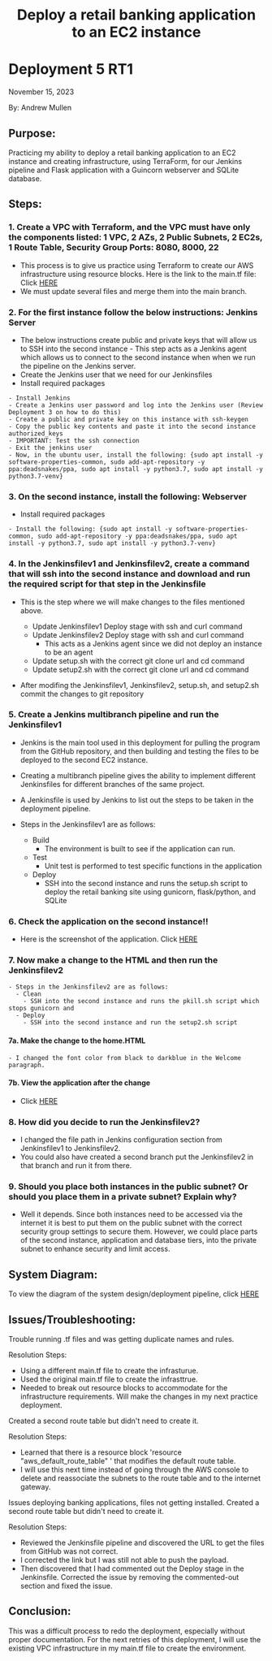 <h1 align="center">Deploy a retail banking application to an EC2 instance<h1> 


# Deployment 5 RT1
November 15, 2023

By: Andrew Mullen

## Purpose:

Practicing my ability to deploy a retail banking application to an EC2 instance and creating infrastructure, using TerraForm, for our Jenkins pipeline
and Flask application with a Guincorn webserver and SQLite database. 

## Steps:

### 1. Create a VPC with Terraform, and the VPC must have only the components listed: 1 VPC, 2 AZs, 2 Public Subnets, 2 EC2s, 1 Route Table, Security Group Ports: 8080, 8000, 22
   - This process is to give us practice using Terraform to create our AWS infrastructure using resource blocks.  Here is the link to the main.tf file: Click [HERE](https://github.com/andmulLABS01/Deployment_5RT_1/blob/main/DPRT1_main.tf)
   - We must update several files and merge them into the main branch.

### 2. For the first instance follow the below instructions: Jenkins Server
   - The below instructions create public and private keys that will allow us to SSH into the second instance
    - This step acts as a Jenkins agent which allows us to connect to the second instance when when we run the pipeline on the Jenkins server.
   - Create the Jenkins user that we need for our Jenkinsfiles
   - Install required packages

```
- Install Jenkins
- Create a Jenkins user password and log into the Jenkins user (Review Deployment 3 on how to do this)
- Create a public and private key on this instance with ssh-keygen
- Copy the public key contents and paste it into the second instance authorized_keys
- IMPORTANT: Test the ssh connection
- Exit the jenkins user
- Now, in the ubuntu user, install the following: {sudo apt install -y software-properties-common, sudo add-apt-repository -y ppa:deadsnakes/ppa, sudo apt install -y python3.7, sudo apt install -y python3.7-venv}
```

###	3. On the second instance, install the following: Webserver
   - Install required packages

```
- Install the following: {sudo apt install -y software-properties-common, sudo add-apt-repository -y ppa:deadsnakes/ppa, sudo apt install -y python3.7, sudo apt install -y python3.7-venv}
```

### 4. In the Jenkinsfilev1 and Jenkinsfilev2, create a command that will ssh into the second instance and download and run the required script for that step in the Jenkinsfile
- This is the step where we will make changes to the files mentioned above. 
  - Update Jenkinsfilev1 Deploy stage with ssh and curl command
  - Update Jenkinsfilev2 Deploy stage with ssh and curl command
    - This acts as a Jenkins agent since we did not deploy an instance to be an agent
  - Update setup.sh with the correct git clone url and cd command
  - Update setup2.sh with the correct git clone url and cd command

- After modifing the Jenkinsfilev1, Jenkinsfilev2, setup.sh, and setup2.sh commit the changes to git repository
		
### 5. Create a Jenkins multibranch pipeline and run the Jenkinsfilev1
- Jenkins is the main tool used in this deployment for pulling the program from the GitHub repository, and then building and testing the files to be deployed to the second EC2 instance.
- Creating a multibranch pipeline gives the ability to implement different Jenkinsfiles for different branches of the same project.
- A Jenkinsfile is used by Jenkins to list out the steps to be taken in the deployment pipeline.

- Steps in the Jenkinsfilev1 are as follows:
  - Build
    - The environment is built to see if the application can run.
  - Test
    - Unit test is performed to test specific functions in the application
  - Deploy
    - SSH into the second instance and runs the setup.sh script to deploy the retail banking site using gunicorn, flask/python, and SQLite 	


### 6. Check the application on the second instance!!
- Here is the screenshot of the application. Click [HERE](https://github.com/andmulLABS01/Deployment_5RT_1/blob/main/Deployment_5RT1a.PNG)
	
### 7. Now make a change to the HTML and then run the Jenkinsfilev2	
	- Steps in the Jenkinsfilev2 are as follows:
	  - Clean
		- SSH into the second instance and runs the pkill.sh script which stops gunicorn and 
	  - Deploy
		- SSH into the second instance and run the setup2.sh script 
		
#### 7a. Make the change to the home.HTML
	- I changed the font color from black to darkblue in the Welcome paragraph.
#### 7b. View the application after the change
- Click [HERE](https://github.com/andmulLABS01/Deployment_5RT_1/blob/main/Deployment_5RT1b.PNG)

### 8. How did you decide to run the Jenkinsfilev2? 

- I changed the file path in Jenkins configuration section from Jenkinsfilev1 to Jenkinsfilev2.
- You could also have created a second branch put the Jenkinsfilev2 in that branch and run it from there.

### 9. Should you place both instances in the public subnet? Or should you place them in a private subnet? Explain why?

- Well it depends.  Since both instances need to be accessed via the internet it is best to put them on the public subnet with the correct security group settings to secure them. 
However, we could place parts of the second instance, application and database tiers, into the private subnet to enhance security and limit access.


## System Diagram:

To view the diagram of the system design/deployment pipeline, click [HERE](https://github.com/andmulLABS01/Deployment_5RT_1/blob/main/DPRT1_main.tf)

## Issues/Troubleshooting:

Trouble running .tf files and was getting duplicate names and rules.

Resolution Steps:
- Using a different main.tf file to create the infrasturue.
- Used the original main.tf file to create the infrasttrue. 
- Needed to break out resource blocks to accommodate for the infrastructure requirements.  Will make the changes in my next practice deployment.


Created a second route table but didn't need to create it.

Resolution Steps:
- Learned that there is a resource block 'resource "aws_default_route_table" ' that modifies the default route table.
- I will use this next time instead of going through the AWS console to delete and reassociate the subnets to the route table and to the internet gateway.

Issues deploying banking applications, files not getting installed. Created a second route table but didn't need to create it.

Resolution Steps:
- Reviewed the Jenkinsfile pipeline and discovered the URL to get the files from GitHub was not correct. 
- I corrected the link but I was still not able to push the payload.
- Then discovered that I had commented out the Deploy stage in the Jenkinsfile.  Corrected the issue by removing the commented-out section and fixed the issue. 

## Conclusion:

This was a difficult process to redo the deployment, especially without proper documentation. For the next retries of this deployment, I will use the existing VPC infrastructure in my main.tf file to create the environment.
